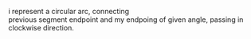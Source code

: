i represent a circular arc, connecting  
previous segment endpoint and my endpoing
of given angle, passing in clockwise direction.